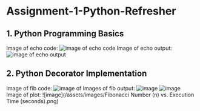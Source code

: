 # Assignment-1-Python-Refresher

## 1. Python Programming Basics
Image of echo code:
![image of echo code](https://github.com/user-attachments/assets/3b4e59bd-ddaf-4e55-aa4f-03ad87ddc4af)
Image of echo output:
![image of echo output](https://github.com/user-attachments/assets/b5eedee7-f846-4d7e-97f8-72173fa002d5)

## 2. Python Decorator Implementation
Image of fib code:
![image of ](https://github.com/user-attachments/assets/7d087bd1-0494-4845-b338-b0a2de3c928a)
Images of fib output:
![image](https://github.com/user-attachments/assets/10ba39a1-8893-46f6-85dd-205c939ec915)
![image](https://github.com/user-attachments/assets/daaa87b3-c68d-4599-ae13-3f96bd80fa92)
Image of plot:
![image](/assets/images/Fibonacci Number (n) vs. Execution Time (seconds).png)



